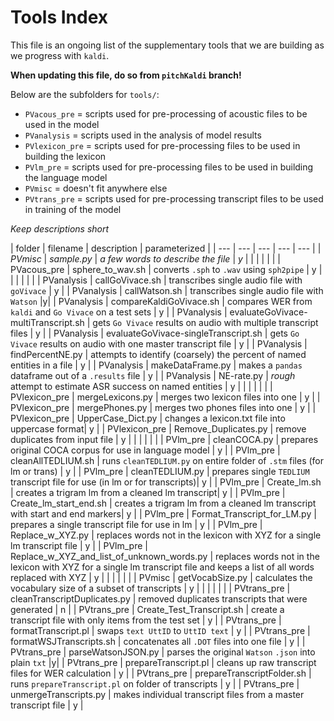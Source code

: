 # Tools Index

This file is an ongoing list of the supplementary tools that we are building as we progress with `kaldi`.
 
**When updating this file, do so from `pitchKaldi` branch!**

Below are the subfolders for `tools/`:

- `PVacous_pre` = scripts used for pre-processing of acoustic files to be used in the model
- `PVanalysis` = scripts used in the analysis of model results
- `PVlexicon_pre` = scripts used for pre-processing files to be used in building the lexicon
- `PVlm_pre` = scripts used for pre-processing files to be used in building the language model
- `PVmisc` = doesn't fit anywhere else
- `PVtrans_pre` = scripts used for pre-processing transcript files to be used in training of the model 

*Keep descriptions short*

| folder | filename | description | parameterized | 
| --- | --- | --- | --- | --- |
| *PVmisc* | *sample.py* | *a few words to describe the file* | *y* |
| | | | | <!--- keeps a blank line between folder types -->
| PVacous_pre | sphere_to_wav.sh | converts `.sph` to `.wav` using `sph2pipe` | y |
| | | | | <!--- keeps a blank line between folder types -->
| PVanalysis | callGoVivace.sh | transcribes single audio file with `goVivace` | y |
| PVanalysis | callWatson.sh | transcribes single audio file with `Watson` |y|
| PVanalysis | compareKaldiGoVivace.sh | compares WER from `kaldi` and `Go Vivace` on a test sets | y | 
| PVanalysis | evaluateGoVivace-multiTranscript.sh | gets `Go Vivace` results on audio with multiple transcript files | y |
| PVanalysis | evaluateGoVivace-singleTranscript.sh | gets `Go Vivace` results on audio with one master transcript file | y |
| PVanalysis | findPercentNE.py | attempts to identify (coarsely) the percent of named entities in a file | y |
| PVanalysis | makeDataFrame.py | makes a `pandas` dataframe out of a `.results` file | y |
| PVanalysis | NE-rate.py | *rough* attempt to estimate ASR success on named entities | y |
| | | | | <!--- keeps a blank line between folder types -->
| PVlexicon_pre | mergeLexicons.py | merges two lexicon files into one | y |
| PVlexicon_pre | mergePhones.py | merges two phones files into one | y |
| PVlexicon_pre | UpperCase_Dict.py | changes a lexicon.txt file into uppercase format| y |
| PVlexicon_pre | Remove_Duplicates.py | remove duplicates from input file | y |
| | | | | <!--- keeps a blank line between folder types -->
| PVlm_pre | cleanCOCA.py | prepares original COCA corpus for use in language model | y |
| PVlm_pre | cleanAllTEDLIUM.sh | runs `cleanTEDLIUM.py` on entire folder of `.stm` files (for lm or trans) | y |
| PVlm_pre | cleanTEDLIUM.py | prepares single `TEDLIUM` transcript file for use (in lm or for transcripts)| y |
| PVlm_pre | Create_lm.sh | creates a trigram lm from a cleaned lm transcript| y |
| PVlm_pre | Create_lm_start_end.sh | creates a trigram lm from a cleaned lm transcript with start and end markers| y |
| PVlm_pre | Format_Transcript_for_LM.py | prepares a single transcript file for use in lm | y |
| PVlm_pre | Replace_w_XYZ.py | replaces words not in the lexicon with XYZ for a single lm transcript file | y |
| PVlm_pre | Replace_w_XYZ_and_list_of_unknown_words.py | replaces words not in the lexicon with XYZ for a single lm transcript file and keeps a list of all words replaced with XYZ | y |
| | | | | <!--- keeps a blank line between folder types -->
| PVmisc | getVocabSize.py | calculates the vocabulary size of a subset of transcripts | y | 
| | | | | <!--- keeps a blank line between folder types -->
| PVtrans_pre | cleanTranscriptDuplicates.py | removed duplicates transcripts that were generated | n |
| PVtrans_pre | Create_Test_Transcript.sh | create a transcript file with only items from the test set | y |
| PVtrans_pre | formatTranscript.pl | swaps `text UttID` to `UttID text` | y | 
| PVtrans_pre | formatWSJTranscripts.sh | concatenates all `.DOT` files into one file | y |
| PVtrans_pre | parseWatsonJSON.py | parses the original `Watson` `.json` into plain `txt` |y|
| PVtrans_pre | prepareTranscript.pl | cleans up raw transcript files for WER calculation | y |
| PVtrans_pre | prepareTranscriptFolder.sh | runs `prepareTranscript.pl` on folder of transcripts | y |
| PVtrans_pre | unmergeTranscripts.py | makes individual transcript files from a master transcript file | y |
